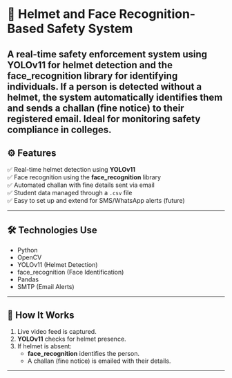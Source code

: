 
# 🚨 Helmet and Face Recognition-Based Safety System

A real-time safety enforcement system using **YOLOv11** for helmet detection and the **face_recognition** library for identifying individuals. If a person is detected without a helmet, the system automatically identifies them and sends a **challan (fine notice)** to their registered email. Ideal for monitoring safety compliance in colleges.
---

## ⚙️ Features

✅ Real-time helmet detection using **YOLOv11**  
✅ Face recognition using the **face_recognition** library  
✅ Automated challan with fine details sent via email  
✅ Student data managed through a `.csv` file  
✅ Easy to set up and extend for SMS/WhatsApp alerts (future)  

---

## 🛠️ Technologies Use

- Python  
- OpenCV  
- YOLOv11 (Helmet Detection)  
- face_recognition (Face Identification)  
- Pandas  
- SMTP (Email Alerts)  

---

## 🚀 How It Works

1. Live video feed is captured.  
2. **YOLOv11** checks for helmet presence.  
3. If helmet is absent:  
   - **face_recognition** identifies the person.  
   - A challan (fine notice) is emailed with their details.  

---
